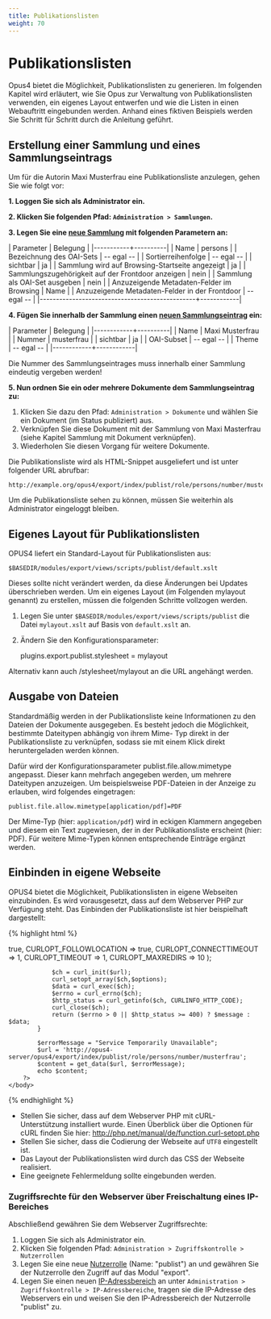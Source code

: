 ```yaml
---
title: Publikationslisten
weight: 70
---
```


# Publikationslisten

Opus4 bietet die Möglichkeit, Publikationslisten zu generieren. Im folgenden Kapitel wird erläutert,
wie Sie Opus zur Verwaltung von Publikationslisten verwenden, ein eigenes Layout entwerfen und
wie die Listen in einen Webauftritt eingebunden werden. Anhand eines fiktiven Beispiels werden Sie
Schritt für Schritt durch die Anleitung geführt.

## Erstellung einer Sammlung und eines Sammlungseintrags

Um für die Autorin Maxi Musterfrau eine Publikationsliste anzulegen, gehen Sie wie folgt vor:

**1. Loggen Sie sich als Administrator ein.**

**2. Klicken Sie folgenden Pfad: `Administration > Sammlungen`.**

**3. Legen Sie eine [neue Sammlung](../admin/collections.html#anlegen-einer-neuen-sammlung) mit folgenden Parametern
an:**

| Parameter | Belegung |
|-----------+----------|
| Name | persons |
| Bezeichnung des OAI-Sets | -- egal -- |
| Sortierreihenfolge | -- egal -- |
| sichtbar | ja |
| Sammlung wird auf Browsing-Startseite angezeigt | ja |
| Sammlungszugehörigkeit auf der Frontdoor anzeigen | nein |
| Sammlung als OAI-Set ausgeben | nein |
| Anzuzeigende Metadaten-Felder im Browsing | Name |
| Anzuzeigende Metadaten-Felder in der Frontdoor | -- egal -- |
|------------------------------------------------+------------|

**4. Fügen Sie innerhalb der Sammlung einen
[neuen Sammlungseintrag](../admin/collections.html#anlegen-eines-neuen-sammlungseintrags) ein:**

| Parameter  | Belegung |
|------------+----------|
| Name       | Maxi Musterfrau |
| Nummer     | musterfrau |
| sichtbar   | ja |
| OAI-Subset | -- egal -- |
| Theme      | -- egal -- |
|------------+------------|

<p class="warning">
Die Nummer des Sammlungseintrages muss innerhalb einer Sammlung eindeutig vergeben werden!
</p>

**5. Nun ordnen Sie ein oder mehrere Dokumente dem Sammlungseintrag zu:**

1. Klicken Sie dazu den Pfad: `Administration > Dokumente` und wählen Sie ein Dokument (im Status publiziert) aus.
2. Verknüpfen Sie diese Dokument mit der Sammlung von Maxi Masterfrau (siehe Kapitel Sammlung mit Dokument verknüpfen).
3. Wiederholen Sie diesen Vorgang für weitere Dokumente.

Die Publikationsliste wird als HTML-Snippet ausgeliefert und ist unter folgender URL abrufbar:

    http://example.org/opus4/export/index/publist/role/persons/number/musterfrau

<p class="note">
Um die Publikationsliste sehen zu können, müssen Sie weiterhin als Administrator eingeloggt
bleiben.
</p>

## Eigenes Layout für Publikationslisten

OPUS4 liefert ein Standard-Layout für Publikationslisten aus:

    $BASEDIR/modules/export/views/scripts/publist/default.xslt

Dieses sollte nicht verändert werden, da diese Änderungen bei Updates überschrieben werden. Um
ein eigenes Layout (im Folgenden mylayout genannt) zu erstellen, müssen die folgenden Schritte
vollzogen werden.

1. Legen Sie unter `$BASEDIR/modules/export/views/scripts/publist` die Datei `mylayout.xslt` auf
   Basis von `default.xslt` an.
2. Ändern Sie den Konfigurationsparameter:

    plugins.export.publist.stylesheet = mylayout

<p class="info">
Alternativ kann auch /stylesheet/mylayout an die URL angehängt werden.
</p>

## Ausgabe von Dateien

Standardmäßig werden in der Publikationsliste keine Informationen zu den Dateien der Dokumente
ausgegeben. Es besteht jedoch die Möglichkeit, bestimmte Dateitypen abhängig von ihrem Mime-
Typ direkt in der Publikationsliste zu verknüpfen, sodass sie mit einem Klick direkt heruntergeladen
werden können.

Dafür wird der Konfigurationsparameter publist.file.allow.mimetype angepasst. Dieser kann mehrfach
angegeben werden, um mehrere Dateitypen anzuzeigen. Um beispielsweise PDF-Dateien in der
Anzeige zu erlauben, wird folgendes eingetragen:

    publist.file.allow.mimetype[application/pdf]=PDF

Der Mime-Typ (hier: `application/pdf`) wird in eckigen Klammern angegeben und diesem ein Text
zugewiesen, der in der Publikationsliste erscheint (hier: PDF). Für weitere Mime-Typen können
entsprechende Einträge ergänzt werden.

## Einbinden in eigene Webseite

OPUS4 bietet die Möglichkeit, Publikationslisten in eigene Webseiten einzubinden. Es wird
vorausgesetzt, dass auf dem Webserver PHP zur Verfügung steht. Das Einbinden der
Publikationsliste ist hier beispielhaft dargestellt:

{% highlight html %}
<html>
    <head>
        <meta http-equiv="Content-Type" content="text/html; charset=UTF-8" />
        <link rel="stylesheet" type="text/css" href="mylayout.css">
    </head>
    <body>
        <?php
            function get_data($url, $message) {
                $options = array(
                    CURLOPT_RETURNTRANSFER => true,
                    CURLOPT_FOLLOWLOCATION => true,
                    CURLOPT_CONNECTTIMEOUT => 1,
                    CURLOPT_TIMEOUT        => 1,
                    CURLOPT_MAXREDIRS      => 10
                );

                $ch = curl_init($url);
                curl_setopt_array($ch,$options);
                $data = curl_exec($ch);
                $errno = curl_errno($ch);
                $http_status = curl_getinfo($ch, CURLINFO_HTTP_CODE);
                curl_close($ch);
                return ($errno > 0 || $http_status >= 400) ? $message : $data;
            }

            $errorMessage = "Service Temporarily Unavailable";
            $url = 'http://opus4-server/opus4/export/index/publist/role/persons/number/musterfrau';
            $content = get_data($url, $errorMessage);
            echo $content;
        ?>
    </body>
</html>
{% endhighlight %}


- Stellen Sie sicher, dass auf dem Webserver PHP mit cURL-Unterstützung installiert wurde.
  Einen Überblick über die Optionen für cURL finden Sie hier: <http://php.net/manual/de/function.curl-setopt.php>
- Stellen Sie sicher, dass die Codierung der Webseite auf `UTF8` eingestellt ist.
- Das Layout der Publikationslisten wird durch das CSS der Webseite realisiert.
- Eine geeignete Fehlermeldung sollte eingebunden werden.

### Zugriffsrechte für den Webserver über Freischaltung eines IP-Bereiches

Abschließend gewähren Sie dem Webserver Zugriffsrechte:

1. Loggen Sie sich als Administrator ein.
2. Klicken Sie folgenden Pfad: `Administration > Zugriffskontrolle > Nutzerrollen`
3. Legen Sie eine neue [Nutzerrolle](../admin/security.html#nutzerrollen)
   (Name: "publist") an und gewähren Sie der Nutzerrolle den Zugriff auf das Modul "export".
4. Legen Sie einen neuen [IP-Adressbereich](../admin/security.html#ip-addressbereiche) an unter
   `Administration > Zugriffskontrolle > IP-Adressbereiche`, tragen sie die IP-Adresse des Webservers ein und weisen
   Sie den IP-Adressbereich der Nutzerrolle "publist" zu.
